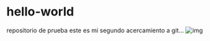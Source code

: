# hello-world
repositorio de prueba
este es mi segundo acercamiento a git... 
![img](https://github.com/jongracecox/anybadge/blob/master/examples/awesomeness.svg)
